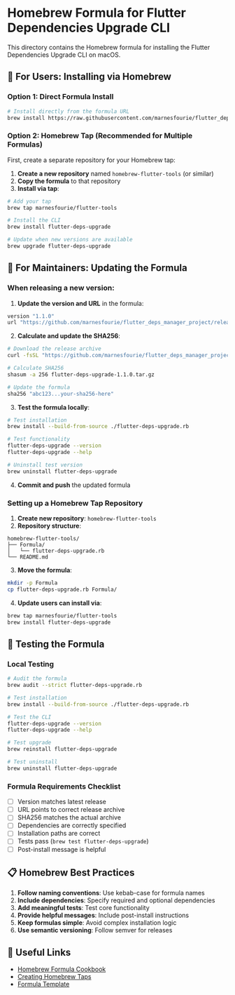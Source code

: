 # Homebrew Formula for Flutter Dependencies Upgrade CLI

This directory contains the Homebrew formula for installing the Flutter Dependencies Upgrade CLI on macOS.

## 🍺 For Users: Installing via Homebrew

### Option 1: Direct Formula Install
```bash
# Install directly from the formula URL
brew install https://raw.githubusercontent.com/marnesfourie/flutter_deps_manager_project/main/homebrew-formula/flutter-deps-upgrade.rb
```

### Option 2: Homebrew Tap (Recommended for Multiple Formulas)

First, create a separate repository for your Homebrew tap:

1. **Create a new repository** named `homebrew-flutter-tools` (or similar)
2. **Copy the formula** to that repository
3. **Install via tap**:

```bash
# Add your tap
brew tap marnesfourie/flutter-tools

# Install the CLI
brew install flutter-deps-upgrade

# Update when new versions are available
brew upgrade flutter-deps-upgrade
```

## 🔧 For Maintainers: Updating the Formula

### When releasing a new version:

1. **Update the version and URL** in the formula:
```ruby
version "1.1.0"
url "https://github.com/marnesfourie/flutter_deps_manager_project/releases/download/v1.1.0/flutter-deps-upgrade-1.1.0.tar.gz"
```

2. **Calculate and update the SHA256**:
```bash
# Download the release archive
curl -fsSL "https://github.com/marnesfourie/flutter_deps_manager_project/releases/download/v1.1.0/flutter-deps-upgrade-1.1.0.tar.gz" -o flutter-deps-upgrade-1.1.0.tar.gz

# Calculate SHA256
shasum -a 256 flutter-deps-upgrade-1.1.0.tar.gz

# Update the formula
sha256 "abc123...your-sha256-here"
```

3. **Test the formula locally**:
```bash
# Test installation
brew install --build-from-source ./flutter-deps-upgrade.rb

# Test functionality
flutter-deps-upgrade --version
flutter-deps-upgrade --help

# Uninstall test version
brew uninstall flutter-deps-upgrade
```

4. **Commit and push** the updated formula

### Setting up a Homebrew Tap Repository

1. **Create new repository**: `homebrew-flutter-tools`
2. **Repository structure**:
```
homebrew-flutter-tools/
├── Formula/
│   └── flutter-deps-upgrade.rb
└── README.md
```

3. **Move the formula**:
```bash
mkdir -p Formula
cp flutter-deps-upgrade.rb Formula/
```

4. **Update users can install via**:
```bash
brew tap marnesfourie/flutter-tools
brew install flutter-deps-upgrade
```

## 🧪 Testing the Formula

### Local Testing
```bash
# Audit the formula
brew audit --strict flutter-deps-upgrade.rb

# Test installation
brew install --build-from-source ./flutter-deps-upgrade.rb

# Test the CLI
flutter-deps-upgrade --version
flutter-deps-upgrade --help

# Test upgrade
brew reinstall flutter-deps-upgrade

# Test uninstall
brew uninstall flutter-deps-upgrade
```

### Formula Requirements Checklist
- [ ] Version matches latest release
- [ ] URL points to correct release archive
- [ ] SHA256 matches the actual archive
- [ ] Dependencies are correctly specified
- [ ] Installation paths are correct
- [ ] Tests pass (`brew test flutter-deps-upgrade`)
- [ ] Post-install message is helpful

## 📋 Homebrew Best Practices

1. **Follow naming conventions**: Use kebab-case for formula names
2. **Include dependencies**: Specify required and optional dependencies
3. **Add meaningful tests**: Test core functionality
4. **Provide helpful messages**: Include post-install instructions
5. **Keep formulas simple**: Avoid complex installation logic
6. **Use semantic versioning**: Follow semver for releases

## 🔗 Useful Links

- [Homebrew Formula Cookbook](https://docs.brew.sh/Formula-Cookbook)
- [Creating Homebrew Taps](https://docs.brew.sh/How-to-Create-and-Maintain-a-Tap)
- [Formula Template](https://github.com/Homebrew/brew/blob/master/Library/Homebrew/formula_template.rb)
